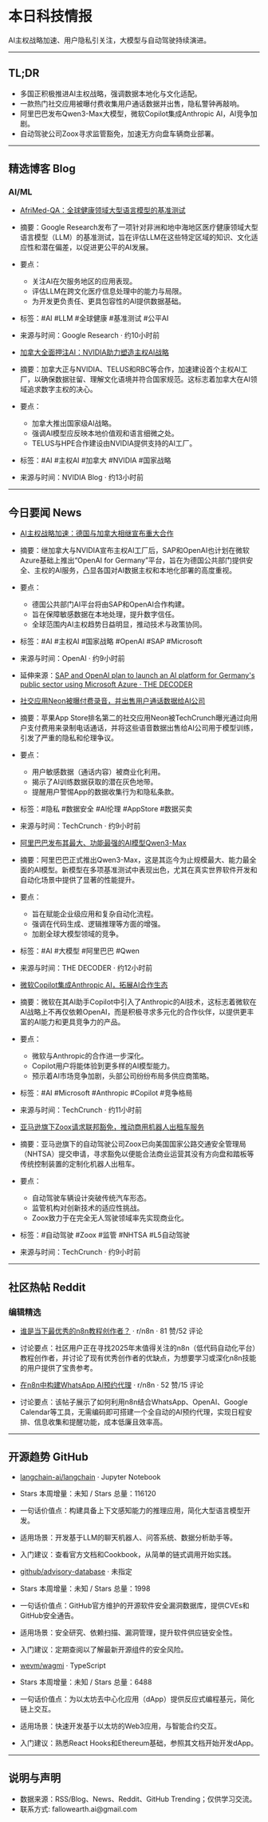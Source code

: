 <h1 id="">本日科技情报</h1>
<p>AI主权战略加速、用户隐私引关注，大模型与自动驾驶持续演进。</p>
<hr />
<h2 id="tldr">TL;DR</h2>
<ul>
<li>多国正积极推进AI主权战略，强调数据本地化与文化适配。</li>
<li>一款热门社交应用被曝付费收集用户通话数据并出售，隐私警钟再敲响。</li>
<li>阿里巴巴发布Qwen3-Max大模型，微软Copilot集成Anthropic AI，AI竞争加剧。</li>
<li>自动驾驶公司Zoox寻求监管豁免，加速无方向盘车辆商业部署。</li>
</ul>
<hr />
<h2 id="blog">精选博客 Blog</h2>
<h3 id="aiml">AI/ML</h3>
<ul>
<li><p><a href="https://research.google/blog/afrimed-qa-benchmarking-large-language-models-for-global-health/">AfriMed-QA：全球健康领域大型语言模型的基准测试</a></p></li>
<li><p>摘要：Google Research发布了一项针对非洲和地中海地区医疗健康领域大型语言模型（LLM）的基准测试，旨在评估LLM在这些特定区域的知识、文化适应性和潜在偏差，以促进更公平的AI发展。</p></li>
<li><p>要点：</p>
<ul>
<li>关注AI在欠服务地区的应用表现。</li>
<li>评估LLM在跨文化医疗信息处理中的能力与局限。</li>
<li>为开发更负责任、更具包容性的AI提供数据基础。</li></ul></li>
<li><p>标签：#AI #LLM #全球健康 #基准测试 #公平AI</p></li>
<li><p>来源与时间：Google Research · 约10小时前</p></li>
<li><p><a href="https://blogs.nvidia.com/blog/canada-all-in/">加拿大全面押注AI：NVIDIA助力塑造主权AI战略</a></p></li>
<li><p>摘要：加拿大正与NVIDIA、TELUS和RBC等合作，加速建设首个主权AI工厂，以确保数据驻留、理解文化语境并符合国家规范。这标志着加拿大在AI领域追求数字主权的决心。</p></li>
<li><p>要点：</p>
<ul>
<li>加拿大推出国家级AI战略。</li>
<li>强调AI模型应反映本地价值观和语言细微之处。</li>
<li>TELUS与HPE合作建设由NVIDIA提供支持的AI工厂。</li></ul></li>
<li><p>标签：#AI #主权AI #加拿大 #NVIDIA #国家战略</p></li>
<li><p>来源与时间：NVIDIA Blog · 约13小时前</p></li>
</ul>
<hr />
<h2 id="news">今日要闻 News</h2>
<ul>
<li><p><a href="https://openai.com/global-affairs/openai-for-germany">AI主权战略加速：德国与加拿大相继宣布重大合作</a></p></li>
<li><p>摘要：继加拿大与NVIDIA宣布主权AI工厂后，SAP和OpenAI也计划在微软Azure基础上推出“OpenAI for Germany”平台，旨在为德国公共部门提供安全、主权的AI服务，凸显各国对AI数据主权和本地化部署的高度重视。</p></li>
<li><p>要点：</p>
<ul>
<li>德国公共部门AI平台将由SAP和OpenAI合作构建。</li>
<li>旨在保障敏感数据在本地处理，提升数字信任。</li>
<li>全球范围内AI主权趋势日益明显，推动技术与政策协同。</li></ul></li>
<li><p>标签：#AI #主权AI #国家战略 #OpenAI #SAP #Microsoft</p></li>
<li><p>来源与时间：OpenAI · 约9小时前</p></li>
<li><p>延伸来源：<a href="https://the-decoder.com/sap-and-openai-plan-to-launch-an-ai-platform-for-germanys-public-sector-using-microsoft-azure/">SAP and OpenAI plan to launch an AI platform for Germany's public sector using Microsoft Azure · THE DECODER</a></p></li>
<li><p><a href="https://techcrunch.com/2025/09/24/neon-the-no-2-social-app-on-the-apple-app-store-pays-users-to-record-their-phone-calls-and-sells-data-to-ai-firms/">社交应用Neon被曝付费录音，并出售用户通话数据给AI公司</a></p></li>
<li><p>摘要：苹果App Store排名第二的社交应用Neon被TechCrunch曝光通过向用户支付费用来录制电话通话，并将这些语音数据出售给AI公司用于模型训练，引发了严重的隐私和伦理争议。</p></li>
<li><p>要点：</p>
<ul>
<li>用户敏感数据（通话内容）被商业化利用。</li>
<li>揭示了AI训练数据获取的潜在灰色地带。</li>
<li>提醒用户警惕App的数据收集行为和隐私条款。</li></ul></li>
<li><p>标签：#隐私 #数据安全 #AI伦理 #AppStore #数据买卖</p></li>
<li><p>来源与时间：TechCrunch · 约9小时前</p></li>
<li><p><a href="https://the-decoder.com/alibaba-launches-qwen3-max-its-largest-and-most-capable-ai-model-to-date/">阿里巴巴发布其最大、功能最强的AI模型Qwen3-Max</a></p></li>
<li><p>摘要：阿里巴巴正式推出Qwen3-Max，这是其迄今为止规模最大、能力最全面的AI模型。新模型在多项基准测试中表现出色，尤其在真实世界软件开发和自动化场景中提供了显著的性能提升。</p></li>
<li><p>要点：</p>
<ul>
<li>旨在赋能企业级应用和复杂自动化流程。</li>
<li>强调在代码生成、逻辑推理等方面的增强。</li>
<li>加剧全球大模型领域的竞争。</li></ul></li>
<li><p>标签：#AI #大模型 #阿里巴巴 #Qwen</p></li>
<li><p>来源与时间：THE DECODER · 约12小时前</p></li>
<li><p><a href="https://techcrunch.com/2025/09/24/microsoft-adds-anthropics-ai-to-copilot/">微软Copilot集成Anthropic AI，拓展AI合作生态</a></p></li>
<li><p>摘要：微软在其AI助手Copilot中引入了Anthropic的AI技术，这标志着微软在AI战略上不再仅依赖OpenAI，而是积极寻求多元化的合作伙伴，以提供更丰富的AI能力和更具竞争力的产品。</p></li>
<li><p>要点：</p>
<ul>
<li>微软与Anthropic的合作进一步深化。</li>
<li>Copilot用户将能体验到更多样的AI模型能力。</li>
<li>预示着AI市场竞争加剧，头部公司纷纷布局多供应商策略。</li></ul></li>
<li><p>标签：#AI #Microsoft #Anthropic #Copilot #竞争格局</p></li>
<li><p>来源与时间：TechCrunch · 约11小时前</p></li>
<li><p><a href="https://techcrunch.com/2025/09/24/zoox-asks-federal-regulators-for-exemption-to-launch-a-commercial-robotaxi-service/">亚马逊旗下Zoox请求联邦豁免，推动商用机器人出租车服务</a></p></li>
<li><p>摘要：亚马逊旗下的自动驾驶公司Zoox已向美国国家公路交通安全管理局（NHTSA）提交申请，寻求豁免以便能合法商业运营其没有方向盘和踏板等传统控制装置的定制化机器人出租车。</p></li>
<li><p>要点：</p>
<ul>
<li>自动驾驶车辆设计突破传统汽车形态。</li>
<li>监管机构对创新技术的适应性挑战。</li>
<li>Zoox致力于在完全无人驾驶领域率先实现商业化。</li></ul></li>
<li><p>标签：#自动驾驶 #Zoox #监管 #NHTSA #L5自动驾驶</p></li>
<li><p>来源与时间：TechCrunch · 约9小时前</p></li>
</ul>
<hr />
<h2 id="reddit">社区热帖 Reddit</h2>
<h3 id="-1">编辑精选</h3>
<ul>
<li><p><a href="https://i.redd.it/dyrjj9dwn3rf1.jpeg">谁是当下最优秀的n8n教程创作者？</a> · r/n8n · 81 赞/52 评论</p></li>
<li><p>讨论要点：社区用户正在寻找2025年末值得关注的n8n（低代码自动化平台）教程创作者，并讨论了现有优秀创作者的优缺点，为想要学习或深化n8n技能的用户提供了宝贵参考。</p></li>
<li><p><a href="https://i.redd.it/7jbgbregm0rf1.jpeg">在n8n中构建WhatsApp AI预约代理</a> · r/n8n · 52 赞/15 评论</p></li>
<li><p>讨论要点：该帖子展示了如何利用n8n结合WhatsApp、OpenAI、Google Calendar等工具，无需编码即可搭建一个全自动的AI预约代理，实现日程安排、信息收集和提醒功能，成本低廉且效率高。</p></li>
</ul>
<hr />
<h2 id="github">开源趋势 GitHub</h2>
<ul>
<li><p><a href="https://github.com/langchain-ai/langchain">langchain-ai/langchain</a> · Jupyter Notebook</p></li>
<li><p>Stars 本周增量：未知 / Stars 总量：116120</p></li>
<li><p>一句话价值点：构建具备上下文感知能力的推理应用，简化大型语言模型开发。</p></li>
<li><p>适用场景：开发基于LLM的聊天机器人、问答系统、数据分析助手等。</p></li>
<li><p>入门建议：查看官方文档和Cookbook，从简单的链式调用开始实践。</p></li>
<li><p><a href="https://github.com/github/advisory-database">github/advisory-database</a> · 未指定</p></li>
<li><p>Stars 本周增量：未知 / Stars 总量：1998</p></li>
<li><p>一句话价值点：GitHub官方维护的开源软件安全漏洞数据库，提供CVEs和GitHub安全通告。</p></li>
<li><p>适用场景：安全研究、依赖扫描、漏洞管理，提升软件供应链安全性。</p></li>
<li><p>入门建议：定期查阅以了解最新开源组件的安全风险。</p></li>
<li><p><a href="https://github.com/wevm/wagmi">wevm/wagmi</a> · TypeScript</p></li>
<li><p>Stars 本周增量：未知 / Stars 总量：6488</p></li>
<li><p>一句话价值点：为以太坊去中心化应用（dApp）提供反应式编程基元，简化链上交互。</p></li>
<li><p>适用场景：快速开发基于以太坊的Web3应用，与智能合约交互。</p></li>
<li><p>入门建议：熟悉React Hooks和Ethereum基础，参照其文档开始开发dApp。</p></li>
</ul>
<hr />
<h2 id="-2">说明与声明</h2>
<ul>
<li>数据来源：RSS/Blog、News、Reddit、GitHub Trending；仅供学习交流。</li>
<li>联系方式: fallowearth.ai@gmail.com</li>
</ul>